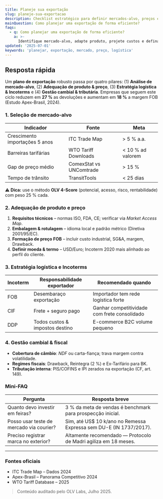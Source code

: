 ```yaml
---
title: Planeje sua exportação
slug: planeje-sua-exportacao
description: Checklist estratégico para definir mercados-alvo, preços e logística antes de iniciar as vendas externas.
mainQuestion: Como planejar uma exportação de forma eficiente?
faqs:
  - q: Como planejar uma exportação de forma eficiente?
    a: >-
      Identifique mercado-alvo, adapte produto, projete custos e defina rota logística. Use ferramentas SECEX, ITC Trade Map e Simuladores OLV para validar viabilidade.
updated: '2025-07-01'
keywords: 'planejar, exportação, mercado, preço, logística'
---
```


## Resposta rápida

Um **plano de exportação** robusto passa por quatro pilares: (1) **Análise de mercado-alvo**, (2) **Adequação de produto & preço**, (3) **Estratégia logística & Incoterms** e (4) **Gestão cambial & tributária**. Empresas que seguem este ciclo reduzem em **27 %** as devoluções e aumentam em **18 %** a margem FOB (Estudo Apex-Brasil, 2024).

### 1. Seleção de mercado-alvo

| Indicador | Fonte | Meta |
| --- | --- | --- |
| Crescimento importações 5 anos | ITC Trade Map | > 5 % a.a. |
| Barreiras tarifárias | WTO Tariff Downloads | < 10 % ad valorem |
| Gap de preço médio | ComexStat vs UNComtrade | > 15 % |
| Tempo de trânsito | TransitTools | < 25 dias |

⚠ **Dica:** use o método **OLV 4-Score** (potencial, acesso, risco, rentabilidade) com peso 25 % cada.

### 2. Adequação de produto e preço

1. **Requisitos técnicos** – normas ISO, FDA, CE; verificar via _Market Access Map_.
2. **Embalagem & rotulagem** – idioma local e padrão métrico (Diretiva 2001/95/EC). 
3. **Formação de preço FOB** – incluir custo industrial, SG&A, margem, Drawback.
4. **Definir moeda & termo** – USD/Euro; Incoterm 2020 mais alinhado ao perfil do cliente.

### 3. Estratégia logística e Incoterms

| Incoterm | Responsabilidade exportador | Recomendado quando |
| --- | --- | --- |
| FOB | Desembaraço exportação | Importador tem rede logística forte |
| CIF | Frete + seguro pago | Ganhar competitividade com frete consolidado |
| DDP | Todos custos & impostos destino | E-commerce B2C volume pequeno |

### 4. Gestão cambial & fiscal

* **Cobertura de câmbio**: _NDF_ ou carta-fiança; trava margem contra volatilidade.
* **Regimes fiscais**: Drawback, Reintegra (2 %) e Ex-Tarifário para BK.
* **Tributação interna**: PIS/COFINS e IPI zerados na exportação (CF, art. 149).  

### Mini-FAQ

| Pergunta | Resposta breve |
| --- | --- |
| Quanto devo investir em feiras? | 3 % da meta de vendas é benchmark para prospecção inicial. |
| Posso usar teste de mercado via courier? | Sim, até US$ 10 k/ano no Remessa Expressa sem DU-E (IN 1737/2017). |
| Preciso registrar marca no exterior? | Altamente recomendado — Protocolo de Madri agiliza em 18 meses. |

---

### Fontes oficiais

* ITC Trade Map – Dados 2024
* Apex-Brasil – Panorama Competitivo 2024
* WTO Tariff Database – 2025

> Conteúdo auditado pelo OLV Labs, Julho 2025. 